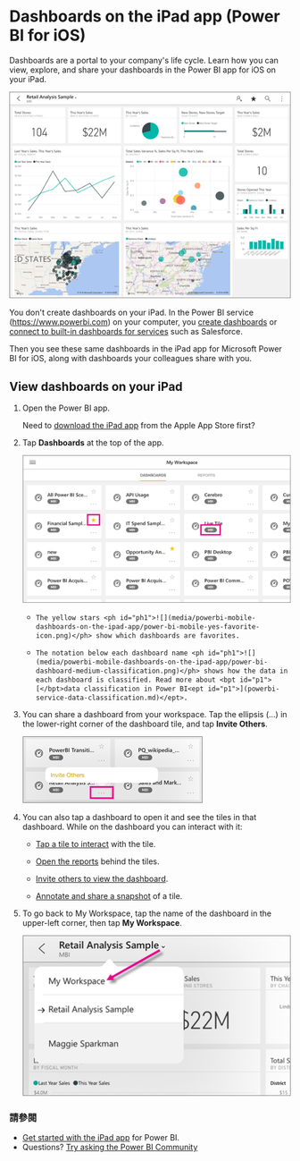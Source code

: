 <properties 
   pageTitle="Dashboards on the iPad app"
   description="Dashboards are a portal to your company's life cycle. Learn how you can view, explore, and share your dashboards in the Power BI app for iOS on your iPad."
   services="powerbi" 
   documentationCenter="" 
   authors="maggiesMSFT" 
   manager="erikre" 
   backup=""
   editor=""
   tags=""
   qualityFocus="monitoring"
   qualityDate="03/11/2016"/>
 
<tags
   ms.service="powerbi"
   ms.devlang="NA"
   ms.topic="article"
   ms.tgt_pltfrm="NA"
   ms.workload="powerbi"
   ms.date="10/11/2016"
   ms.author="maggies"/>
# Dashboards on the iPad app (Power BI for iOS)

Dashboards are a portal to your company's life cycle. Learn how you can view, explore, and share your dashboards in the Power BI app for iOS on your iPad.

![](media/powerbi-mobile-dashboards-on-the-ipad-app/power-bi-ipad-sample-dashboard.png)

You don't create dashboards on your iPad. In the Power BI service (<bpt id="p1">[</bpt>https://www.powerbi.com<ept id="p1">](https://www.powerbi.com)</ept>) on your computer, you <bpt id="p2">[</bpt>create dashboards<ept id="p2">](powerbi-service-dashboards.md)</ept> or <bpt id="p3">[</bpt>connect to built-in dashboards for services<ept id="p3">](powerbi-content-packs-services.md)</ept> such as Salesforce.

Then you see these same dashboards in the iPad app for Microsoft Power BI for iOS, along with dashboards your colleagues share with you.

## View dashboards on your iPad

1.  Open the Power BI app.

    Need to <bpt id="p1">[</bpt>download the iPad app<ept id="p1">](http://go.microsoft.com/fwlink/?LinkId=522062)</ept> from the Apple App Store first?

2.  Tap <bpt id="p1">**</bpt>Dashboards<ept id="p1">**</ept> at the top of the app.  

    ![](media/powerbi-mobile-dashboards-on-the-ipad-app/power-bi-ipad-dashboard-home.png)

     -     The yellow stars <ph id="ph1">![](media/powerbi-mobile-dashboards-on-the-ipad-app/power-bi-mobile-yes-favorite-icon.png)</ph> show which dashboards are favorites. 

     -     The notation below each dashboard name <ph id="ph1">![](media/powerbi-mobile-dashboards-on-the-ipad-app/power-bi-dashboard-medium-classification.png)</ph> shows how the data in each dashboard is classified. Read more about <bpt id="p1">[</bpt>data classification in Power BI<ept id="p1">](powerbi-service-data-classification.md)</ept>.

3.  You can share a dashboard from your workspace. Tap the ellipsis (...) in the lower-right corner of the dashboard tile, and tap <bpt id="p1">**</bpt>Invite Others<ept id="p1">**</ept>.

    ![](media/powerbi-mobile-dashboards-on-the-ipad-app/power-bi-ipad-tile-invite-others.png)

4.  You can also tap a dashboard to open it and see the tiles in that dashboard. While on the dashboard you can interact with it:

    - <bpt id="p1">[</bpt>Tap a tile to interact<ept id="p1">](powerbi-mobile-tiles-in-the-ipad-app.md)</ept> with the tile.

    - <bpt id="p1">[</bpt>Open the reports<ept id="p1">](powerbi-mobile-reports-on-the-ipad-app.md)</ept> behind the tiles.

    - <bpt id="p1">[</bpt>Invite others to view the dashboard<ept id="p1">](powerbi-mobile-share-dashboards-from-the-ipad-app.md)</ept>.

    - <bpt id="p1">[</bpt>Annotate and share a snapshot<ept id="p1">](powerbi-mobile-annotate-and-share-a-snapshot-from-the-ipad-app.md)</ept> of a tile.

4.  To go back to My Workspace, tap the name of the dashboard in the upper-left corner, then tap <bpt id="p1">**</bpt>My Workspace<ept id="p1">**</ept>.

    ![](media/powerbi-mobile-dashboards-on-the-ipad-app/power-bi-dashboard-breadcrumb.png)

### 請參閱

-   <bpt id="p1">[</bpt>Get started with the iPad app<ept id="p1">](powerbi-mobile-iphone-app-get-started.md)</ept> for Power BI.
- Questions? [Try asking the Power BI Community](http://community.powerbi.com/)


